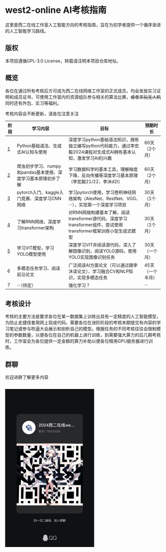 # west2-online AI考核指南

这里是西二在线工作室人工智能方向的考核指南，旨在为初学者提供一个循序渐进的人工智能学习路线。

## 版权

本项目遵循GPL-3.0 License，转载请注明本项目仓库地址。

## 概览

各位在通过所有考核后方可成为西二在线网络工作室的正式成员，均会发放实习证明和成员证书，可使用工作室内的资源组队参与相关的算法比赛，~~或者来玩无人机~~ 同时还有外包、实习等福利。

考核内容会不断更新，请各位注意关注

| 阶段                        | 学习内容                                                      | 目标                                                                                                               | 预期时长         |
| --------------------------- | ------------------------------------------------------------- | ------------------------------------------------------------------------------------------------------------------ | ---------------- |
| [1](./tasks/task1/task1.md) | Python基础语法、生成式AI认知与使用                            | 深度学习python基础语法知识，拥有独立编写python代码能力，通过李宏毅2024课程对生成式AI拥有基本认知，激发学习AI的兴趣 | 60天（2个月）    |
| [2](./tasks/task2/task2.md) | 爬虫初步学习、numpy和pandas基本使用、深度学习基本原理初步了解 | 学习数据科学的基本工具，理解梯度下降，反向传播等深度学习基本原理（李宏毅21/22、李沐d2l）                           | 60天（2个月）    |
| [3](./tasks/task3/task3.md) | pytorch入门、kaggle入门竞赛、深度学习CNN网络                  | 学习pytorch使用，学习卷积神经网络架构（AlexNet、RestNet、VGG、···），实现第一个深度学习项目                        | 30天（1个月）    |
| [4](./tasks/task3/task3.md) | 了解RNN网络、深度学习transformer架构                          | 对RNN网络构建基本了解，阅读transformer源代码，深度学习transformer组件，尝试使用transformer框架训练小型生成式模型   | 30天（1个月）    |
| [5](./tasks/task3/task3.md) | 学习VIT模型，学习YOLO模型使用                                 | 深度学习VIT并阅读源代码，深入了解图像识别，阅读YOLO源码，使用YOLO实现图像识别任务                                  | 30天（一个月）   |
| 6                           | 多模态任务学习、阅读前沿论文                                  | 广泛阅读AI方面论文（可以通过跟李沐读论文）、学习融合CV和NLP知识，实现多模态任务                                    | 45天（一个半月） |
| 7                           | ···（待定）                                                   | 强化学习？                                                                                                         | ···              |

## 考核设计

考核的主要方法是要求各位在某一数据集上训练出具有一定精度的人工智能模型，为防止走捷径套用网上现成代码，需要各位在进阶阶段的考核末期提交有内容的学习笔记或参与吹逼大会展示和剖析自己的模型。根据任务的不同考核往往会限制模型的参数数量，以便各位在自己的机器上进行训练，到需要强大算力的后几期考核时，工作室会为各位提供一定金额的算力补助以便各位租用GPU服务器进行训练。

## 群聊

欢迎进群了解更多内容

## <img src="./README.assets/west2-AI-qrcode.jpeg" alt="west2-AI-qrcode" style="zoom:50%;" />
